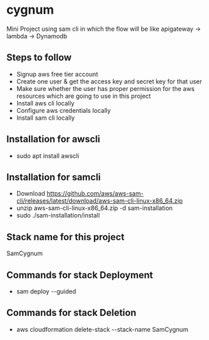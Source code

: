 # cygnum
Mini Project using sam cli in which the flow will be like apigateway -> lambda -> Dynamodb

## Steps to follow
* Signup aws free tier account
* Create one user & get the access key and secret key for that user
* Make sure whether the user has proper permission for the aws resources which are going to use in this project
* Install aws cli locally
* Configure aws credentials locally
* Install sam cli locally

## Installation for awscli
* sudo apt install awscli

## Installation for samcli
* Download https://github.com/aws/aws-sam-cli/releases/latest/download/aws-sam-cli-linux-x86_64.zip
* unzip aws-sam-cli-linux-x86_64.zip -d sam-installation
* sudo ./sam-installation/install

## Stack name for this project
SamCygnum

## Commands for stack Deployment
* sam deploy --guided

## Commands for stack Deletion
* aws cloudformation delete-stack --stack-name SamCygnum


